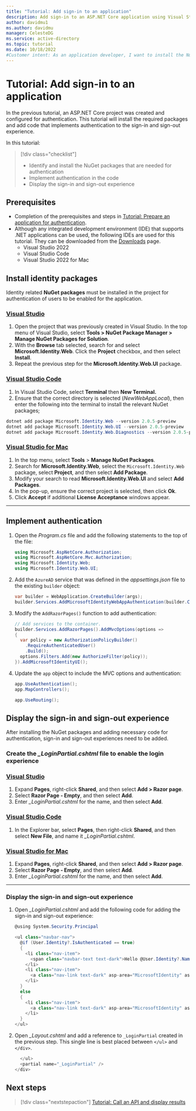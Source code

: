 ```yaml
---
title: "Tutorial: Add sign-in to an application"
description: Add sign-in to an ASP.NET Core application using Visual Studio.
author: davidmu1
ms.author: davidmu
manager: CelesteDG
ms.service: active-directory
ms.topic: tutorial
ms.date: 10/18/2022
#Customer intent: As an application developer, I want to install the NuGet packages necessary for authentication in my IDE, and implement authentication in my web app.
---
```


# Tutorial: Add sign-in to an application

In the previous tutorial, an ASP.NET Core project was created and configured for authentication. This tutorial will install the required packages and add code that implements authentication to the sign-in and sign-out experience.

In this tutorial:

> [!div class="checklist"]
> * Identify and install the NuGet packages that are needed for authentication
> * Implement authentication in the code
> * Display the sign-in and sign-out experience

## Prerequisites

* Completion of the prerequisites and steps in [Tutorial: Prepare an application for authentication](web-app-tutorial-02-prepare-application.md).
* Although any integrated development environment (IDE) that supports .NET applications can be used, the following IDEs are used for this tutorial. They can be downloaded from the [Downloads](https://visualstudio.microsoft.com/downloads) page.
    - Visual Studio 2022
    - Visual Studio Code
    - Visual Studio 2022 for Mac

## Install identity packages

Identity related **NuGet packages** must be installed in the project for authentication of users to be enabled for the application.

### [Visual Studio](#tab/visual-studio)

1. Open the project that was previously created in Visual Studio. In the top menu of Visual Studio, select **Tools > NuGet Package Manager > Manage NuGet Packages for Solution**.
1. With the **Browse** tab selected, search for and select **Microsoft.Identity.Web**. Click the **Project** checkbox, and then select **Install**.
1. Repeat the previous step for the **Microsoft.Identity.Web.UI** package.

### [Visual Studio Code](#tab/visual-studio-code)

1. In Visual Studio Code, select **Terminal** then **New Terminal.**
1. Ensure that the correct directory is selected (*NewWebAppLocal*), then enter the following into the terminal to install the relevant NuGet packages;

```powershell
dotnet add package Microsoft.Identity.Web --version 2.0.5-preview
dotnet add package Microsoft.Identity.Web.UI --version 2.0.5-preview
dotnet add package Microsoft.Identity.Web.Diagnostics --version 2.0.5-preview
```

### [Visual Studio for Mac](#tab/visual-studio-for-mac)

<!-- Needs testing for confirmation -->
1. In the top menu, select **Tools** > **Manage NuGet Packages**.
1. Search for **Microsoft.Identity.Web**, select the `Microsoft.Identity.Web` package, select **Project**, and then select **Add Package**.
1. Modify your search to read **Microsoft.Identity.Web.UI** and select **Add Packages**.
1. In the pop-up, ensure the correct project is selected, then click **Ok**.
1. Click **Accept** if additional **License Acceptance** windows appear. 

---

## Implement authentication

1. Open the *Program.cs* file and add the following statements to the top of the file:

    ```csharp
    using Microsoft.AspNetCore.Authorization;
    using Microsoft.AspNetCore.Mvc.Authorization;
    using Microsoft.Identity.Web;
    using Microsoft.Identity.Web.UI;
    ```

1. Add the `AzureAD` service that was defined in the *appsettings.json* file to the existing `builder` object:

    ```csharp
    var builder = WebApplication.CreateBuilder(args);
    builder.Services.AddMicrosoftIdentityWebAppAuthentication(builder.Configuration, "AzureAd");
    ```

1. Modify the `AddRazorPages()` function to add authentication:

    ```csharp
    // Add services to the container.
    builder.Services.AddRazorPages().AddMvcOptions(options =>
    {
      var policy = new AuthorizationPolicyBuilder()
        .RequireAuthenticatedUser()
        .Build();
      options.Filters.Add(new AuthorizeFilter(policy));
    }).AddMicrosoftIdentityUI();
    ```

1. Update the `app` object to include the MVC options and authentication:

    ```csharp
    app.UseAuthentication();
    app.MapControllers();

    app.UseRouting();
    ```

## Display the sign-in and sign-out experience

After installing the NuGet packages and adding necessary code for authentication, sign-in and sign-out experiences need to be added.

### Create the *_LoginPartial.cshtml* file to enable the login experience

### [Visual Studio](#tab/visual-studio)

1. Expand **Pages**, right-click **Shared**, and then select **Add > Razor page**.
1. Select **Razor Page - Empty**, and then select **Add**.
1. Enter *_LoginPartial.cshtml* for the name, and then select **Add**.

### [Visual Studio Code](#tab/visual-studio-code)

1. In the Explorer bar, select **Pages**, then right-click **Shared**, and then select **New File**, and name it *_LoginPartial.cshtml*.

### [Visual Studio for Mac](#tab/visual-studio-for-mac)

<!-- Confirmation and testing needed here -->
1. Expand **Pages**, right-click **Shared**, and then select **Add > Razor page**.
1. Select **Razor Page - Empty**, and then select **Add**.
1. Enter *_LoginPartial.cshtml* for the name, and then select **Add**.
---

### Display the sign-in and sign-out experience

1. Open *_LoginPartial.cshtml* and add the following code for adding the sign-in and sign-out experience:

    ```csharp
    @using System.Security.Principal

    <ul class="navbar-nav">
      @if (User.Identity?.IsAuthenticated == true)
      {
        <li class="nav-item">
          <span class="navbar-text text-dark">Hello @User.Identity?.Name!</span>
        </li>
        <li class="nav-item">
          <a class="nav-link text-dark" asp-area="MicrosoftIdentity" asp-controller="Account" asp-action="SignOut">Sign out</a>
        </li>
      }
      else
      {
        <li class="nav-item">
          <a class="nav-link text-dark" asp-area="MicrosoftIdentity" asp-controller="Account" asp-action="SignIn">Sign in</a>
        </li>
      }
    </ul>
    ```

1. Open *_Layout.cshtml* and add a reference to `_LoginPartial` created in the previous step. This single line is best placed between `</ul>` and `</div>`.

    ```csharp
      </ul>
      <partial name="_LoginPartial" />
    </div>
    ```

<!-- Suitable links required for See also TBD -->

## Next steps

> [!div class="nextstepaction"]
> [Tutorial: Call an API and display results](web-app-tutorial-04-call-web-api.md)